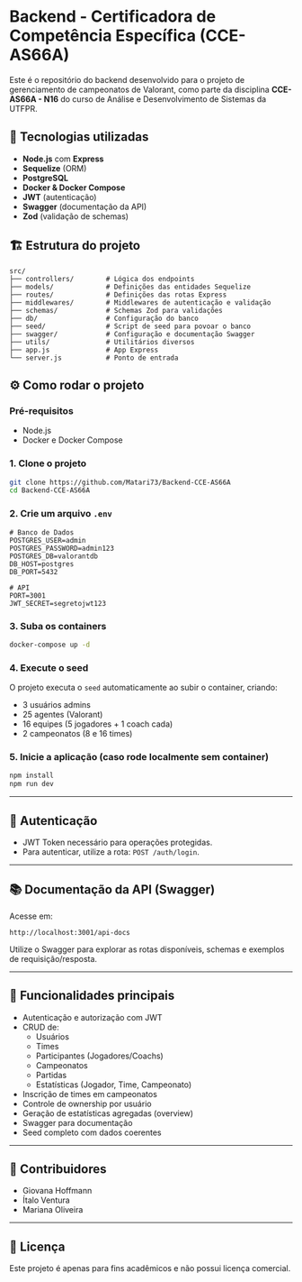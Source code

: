 
# Backend - Certificadora de Competência Específica (CCE-AS66A)

Este é o repositório do backend desenvolvido para o projeto de gerenciamento de campeonatos de Valorant, como parte da disciplina **CCE-AS66A - N16** do curso de Análise e Desenvolvimento de Sistemas da UTFPR.

## 🔧 Tecnologias utilizadas

- **Node.js** com **Express**
- **Sequelize** (ORM)
- **PostgreSQL**
- **Docker & Docker Compose**
- **JWT** (autenticação)
- **Swagger** (documentação da API)
- **Zod** (validação de schemas)

## 🏗️ Estrutura do projeto

```
src/
├── controllers/        # Lógica dos endpoints
├── models/             # Definições das entidades Sequelize
├── routes/             # Definições das rotas Express
├── middlewares/        # Middlewares de autenticação e validação
├── schemas/            # Schemas Zod para validações
├── db/                 # Configuração do banco
├── seed/               # Script de seed para povoar o banco
├── swagger/            # Configuração e documentação Swagger
├── utils/              # Utilitários diversos
├── app.js              # App Express
└── server.js           # Ponto de entrada
```

## ⚙️ Como rodar o projeto

### Pré-requisitos

- Node.js
- Docker e Docker Compose

### 1. Clone o projeto

```bash
git clone https://github.com/Matari73/Backend-CCE-AS66A
cd Backend-CCE-AS66A
```

### 2. Crie um arquivo `.env`

```env
# Banco de Dados
POSTGRES_USER=admin
POSTGRES_PASSWORD=admin123
POSTGRES_DB=valorantdb
DB_HOST=postgres
DB_PORT=5432

# API
PORT=3001
JWT_SECRET=segretojwt123
```

### 3. Suba os containers

```bash
docker-compose up -d
```

### 4. Execute o seed

O projeto executa o `seed` automaticamente ao subir o container, criando:

- 3 usuários admins
- 25 agentes (Valorant)
- 16 equipes (5 jogadores + 1 coach cada)
- 2 campeonatos (8 e 16 times)

### 5. Inicie a aplicação (caso rode localmente sem container)

```bash
npm install
npm run dev
```

---

## 🔐 Autenticação

- JWT Token necessário para operações protegidas.
- Para autenticar, utilize a rota: `POST /auth/login`.

---

## 📚 Documentação da API (Swagger)

Acesse em:

```
http://localhost:3001/api-docs
```

Utilize o Swagger para explorar as rotas disponíveis, schemas e exemplos de requisição/resposta.

---

## 📌 Funcionalidades principais

- Autenticação e autorização com JWT
- CRUD de:
  - Usuários
  - Times
  - Participantes (Jogadores/Coachs)
  - Campeonatos
  - Partidas
  - Estatísticas (Jogador, Time, Campeonato)
- Inscrição de times em campeonatos
- Controle de ownership por usuário
- Geração de estatísticas agregadas (overview)
- Swagger para documentação
- Seed completo com dados coerentes

---

## 👥 Contribuidores

- Giovana Hoffmann
- Ítalo Ventura
- Mariana Oliveira 

---

## 📄 Licença

Este projeto é apenas para fins acadêmicos e não possui licença comercial.
